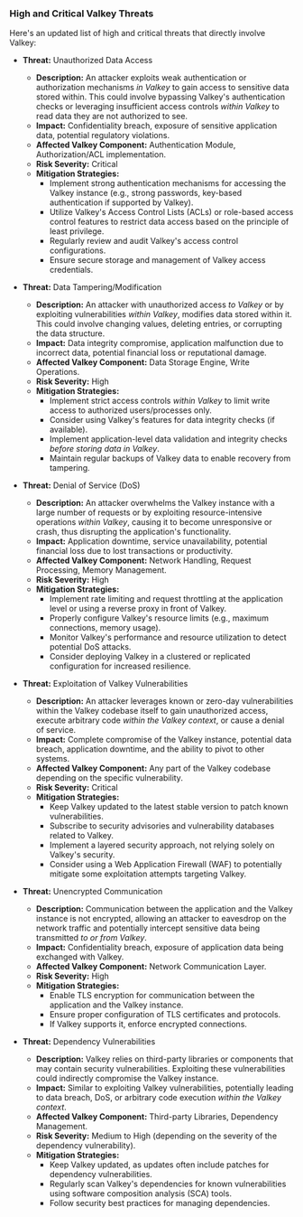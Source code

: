 ### High and Critical Valkey Threats

Here's an updated list of high and critical threats that directly involve Valkey:

*   **Threat:** Unauthorized Data Access
    *   **Description:** An attacker exploits weak authentication or authorization mechanisms *in Valkey* to gain access to sensitive data stored within. This could involve bypassing Valkey's authentication checks or leveraging insufficient access controls *within Valkey* to read data they are not authorized to see.
    *   **Impact:** Confidentiality breach, exposure of sensitive application data, potential regulatory violations.
    *   **Affected Valkey Component:** Authentication Module, Authorization/ACL implementation.
    *   **Risk Severity:** Critical
    *   **Mitigation Strategies:**
        *   Implement strong authentication mechanisms for accessing the Valkey instance (e.g., strong passwords, key-based authentication if supported by Valkey).
        *   Utilize Valkey's Access Control Lists (ACLs) or role-based access control features to restrict data access based on the principle of least privilege.
        *   Regularly review and audit Valkey's access control configurations.
        *   Ensure secure storage and management of Valkey access credentials.

*   **Threat:** Data Tampering/Modification
    *   **Description:** An attacker with unauthorized access *to Valkey* or by exploiting vulnerabilities *within Valkey*, modifies data stored within it. This could involve changing values, deleting entries, or corrupting the data structure.
    *   **Impact:** Data integrity compromise, application malfunction due to incorrect data, potential financial loss or reputational damage.
    *   **Affected Valkey Component:** Data Storage Engine, Write Operations.
    *   **Risk Severity:** High
    *   **Mitigation Strategies:**
        *   Implement strict access controls *within Valkey* to limit write access to authorized users/processes only.
        *   Consider using Valkey's features for data integrity checks (if available).
        *   Implement application-level data validation and integrity checks *before storing data in Valkey*.
        *   Maintain regular backups of Valkey data to enable recovery from tampering.

*   **Threat:** Denial of Service (DoS)
    *   **Description:** An attacker overwhelms the Valkey instance with a large number of requests or by exploiting resource-intensive operations *within Valkey*, causing it to become unresponsive or crash, thus disrupting the application's functionality.
    *   **Impact:** Application downtime, service unavailability, potential financial loss due to lost transactions or productivity.
    *   **Affected Valkey Component:** Network Handling, Request Processing, Memory Management.
    *   **Risk Severity:** High
    *   **Mitigation Strategies:**
        *   Implement rate limiting and request throttling at the application level or using a reverse proxy in front of Valkey.
        *   Properly configure Valkey's resource limits (e.g., maximum connections, memory usage).
        *   Monitor Valkey's performance and resource utilization to detect potential DoS attacks.
        *   Consider deploying Valkey in a clustered or replicated configuration for increased resilience.

*   **Threat:** Exploitation of Valkey Vulnerabilities
    *   **Description:** An attacker leverages known or zero-day vulnerabilities within the Valkey codebase itself to gain unauthorized access, execute arbitrary code *within the Valkey context*, or cause a denial of service.
    *   **Impact:** Complete compromise of the Valkey instance, potential data breach, application downtime, and the ability to pivot to other systems.
    *   **Affected Valkey Component:** Any part of the Valkey codebase depending on the specific vulnerability.
    *   **Risk Severity:** Critical
    *   **Mitigation Strategies:**
        *   Keep Valkey updated to the latest stable version to patch known vulnerabilities.
        *   Subscribe to security advisories and vulnerability databases related to Valkey.
        *   Implement a layered security approach, not relying solely on Valkey's security.
        *   Consider using a Web Application Firewall (WAF) to potentially mitigate some exploitation attempts targeting Valkey.

*   **Threat:** Unencrypted Communication
    *   **Description:** Communication between the application and the Valkey instance is not encrypted, allowing an attacker to eavesdrop on the network traffic and potentially intercept sensitive data being transmitted *to or from Valkey*.
    *   **Impact:** Confidentiality breach, exposure of application data being exchanged with Valkey.
    *   **Affected Valkey Component:** Network Communication Layer.
    *   **Risk Severity:** High
    *   **Mitigation Strategies:**
        *   Enable TLS encryption for communication between the application and the Valkey instance.
        *   Ensure proper configuration of TLS certificates and protocols.
        *   If Valkey supports it, enforce encrypted connections.

*   **Threat:** Dependency Vulnerabilities
    *   **Description:** Valkey relies on third-party libraries or components that may contain security vulnerabilities. Exploiting these vulnerabilities could indirectly compromise the Valkey instance.
    *   **Impact:** Similar to exploiting Valkey vulnerabilities, potentially leading to data breach, DoS, or arbitrary code execution *within the Valkey context*.
    *   **Affected Valkey Component:** Third-party Libraries, Dependency Management.
    *   **Risk Severity:** Medium to High (depending on the severity of the dependency vulnerability).
    *   **Mitigation Strategies:**
        *   Keep Valkey updated, as updates often include patches for dependency vulnerabilities.
        *   Regularly scan Valkey's dependencies for known vulnerabilities using software composition analysis (SCA) tools.
        *   Follow security best practices for managing dependencies.